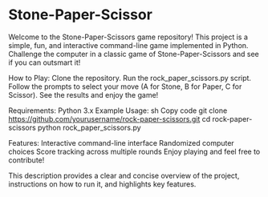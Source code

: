 # Stone-Paper-Scissor
Welcome to the Stone-Paper-Scissors game repository! This project is a simple, fun, and interactive command-line game implemented in Python. Challenge the computer in a classic game of Stone-Paper-Scissors and see if you can outsmart it!

How to Play:
Clone the repository.
Run the rock_paper_scissors.py script.
Follow the prompts to select your move (A for Stone, B for Paper, C for Scissor).
See the results and enjoy the game!

Requirements:
Python 3.x
Example Usage:
sh
Copy code
git clone https://github.com/yourusername/rock-paper-scissors.git
cd rock-paper-scissors
python rock_paper_scissors.py

Features:
Interactive command-line interface
Randomized computer choices
Score tracking across multiple rounds
Enjoy playing and feel free to contribute!

This description provides a clear and concise overview of the project, instructions on how to run it, and highlights key features.
